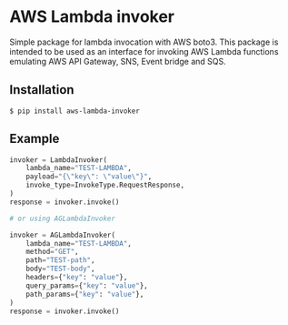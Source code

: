 # AWS Lambda invoker

Simple package for lambda invocation with AWS boto3.
This package is intended to be used as an interface for invoking AWS Lambda functions emulating AWS API Gateway, SNS, Event bridge and SQS.

## Installation

```console
$ pip install aws-lambda-invoker
```


## Example

```python
invoker = LambdaInvoker(
    lambda_name="TEST-LAMBDA",
    payload="{\"key\": \"value\"}",
    invoke_type=InvokeType.RequestResponse,
)
response = invoker.invoke()

# or using AGLambdaInvoker

invoker = AGLambdaInvoker(
    lambda_name="TEST-LAMBDA",
    method="GET",
    path="TEST-path",
    body="TEST-body",
    headers={"key": "value"},
    query_params={"key": "value"},
    path_params={"key": "value"},
)
response = invoker.invoke()
```
